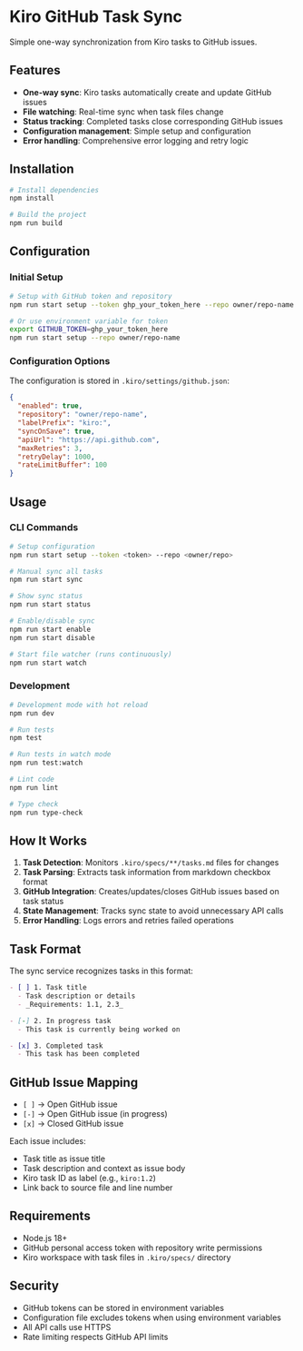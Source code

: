 # Kiro GitHub Task Sync

Simple one-way synchronization from Kiro tasks to GitHub issues.

## Features

- **One-way sync**: Kiro tasks automatically create and update GitHub issues
- **File watching**: Real-time sync when task files change
- **Status tracking**: Completed tasks close corresponding GitHub issues
- **Configuration management**: Simple setup and configuration
- **Error handling**: Comprehensive error logging and retry logic

## Installation

```bash
# Install dependencies
npm install

# Build the project
npm run build
```

## Configuration

### Initial Setup

```bash
# Setup with GitHub token and repository
npm run start setup --token ghp_your_token_here --repo owner/repo-name

# Or use environment variable for token
export GITHUB_TOKEN=ghp_your_token_here
npm run start setup --repo owner/repo-name
```

### Configuration Options

The configuration is stored in `.kiro/settings/github.json`:

```json
{
  "enabled": true,
  "repository": "owner/repo-name",
  "labelPrefix": "kiro:",
  "syncOnSave": true,
  "apiUrl": "https://api.github.com",
  "maxRetries": 3,
  "retryDelay": 1000,
  "rateLimitBuffer": 100
}
```

## Usage

### CLI Commands

```bash
# Setup configuration
npm run start setup --token <token> --repo <owner/repo>

# Manual sync all tasks
npm run start sync

# Show sync status
npm run start status

# Enable/disable sync
npm run start enable
npm run start disable

# Start file watcher (runs continuously)
npm run start watch
```

### Development

```bash
# Development mode with hot reload
npm run dev

# Run tests
npm test

# Run tests in watch mode
npm run test:watch

# Lint code
npm run lint

# Type check
npm run type-check
```

## How It Works

1. **Task Detection**: Monitors `.kiro/specs/**/tasks.md` files for changes
2. **Task Parsing**: Extracts task information from markdown checkbox format
3. **GitHub Integration**: Creates/updates/closes GitHub issues based on task status
4. **State Management**: Tracks sync state to avoid unnecessary API calls
5. **Error Handling**: Logs errors and retries failed operations

## Task Format

The sync service recognizes tasks in this format:

```markdown
- [ ] 1. Task title
  - Task description or details
  - _Requirements: 1.1, 2.3_

- [-] 2. In progress task
  - This task is currently being worked on

- [x] 3. Completed task
  - This task has been completed
```

## GitHub Issue Mapping

- `[ ]` → Open GitHub issue
- `[-]` → Open GitHub issue (in progress)
- `[x]` → Closed GitHub issue

Each issue includes:
- Task title as issue title
- Task description and context as issue body
- Kiro task ID as label (e.g., `kiro:1.2`)
- Link back to source file and line number

## Requirements

- Node.js 18+
- GitHub personal access token with repository write permissions
- Kiro workspace with task files in `.kiro/specs/` directory

## Security

- GitHub tokens can be stored in environment variables
- Configuration file excludes tokens when using environment variables
- All API calls use HTTPS
- Rate limiting respects GitHub API limits